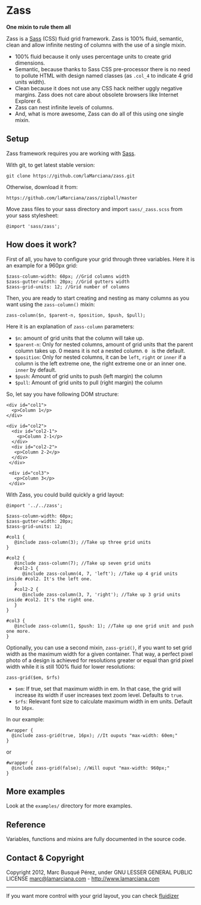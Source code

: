 # Zass

**One mixin to rule them all**

Zass is a [Sass](http://sass-lang.com/ "Sass homepage") (CSS) fluid grid framework. Zass is 100% fluid, semantic, clean and allow infinite nesting of columns with the use of a single mixin.

* 100% fluid because it only uses percentage units to create grid dimensions.
* Semantic, because thanks to Sass CSS pre-processor there is no need to pollute HTML with design named classes (as `.col_4` to indicate 4 grid units width).
* Clean because it does not use any CSS hack neither uggly negative margins. Zass does not care about obsolete browsers like Internet Explorer 6.
* Zass can nest infinite levels of columns.
* And, what is more awesome, Zass can do all of this using one single mixin.

## Setup
Zass framework requires you are working with [Sass](http://sass-lang.com/ "Sass homepage").

With git, to get latest stable version:

    git clone https://github.com/laMarciana/zass.git

Otherwise, download it from:

    https://github.com/laMarciana/zass/zipball/master

Move zass files to your sass directory and import `sass/_zass.scss` from your sass stylesheet:

    @import 'sass/zass';

## How does it work?
First of all, you have to configure your grid through three variables. Here it is an example for a 960px grid:

    $zass-column-width: 60px; //Grid columns width
    $zass-gutter-width: 20px; //Grid gutters width
    $zass-grid-units: 12; //Grid number of columns

Then, you are ready to start creating and nesting as many columns as you want using the `zass-column()` mixin:

    zass-column($n, $parent-n, $position, $push, $pull);

Here it is an explanation of `zass-column` parameters:

* `$n`: amount of grid units that the column will take up.
* `$parent-n`: Only for nested columns, amount of grid units that the parent column takes up. 0 means it is not a nested column. `0 ` is the default.
* `$position`: Only for nested columns, it can be `left`, `right` or `inner` if a column is the left extreme one, the right extreme one or an inner one. `inner` by default.
* `$push`: Amount of grid units to push (left margin) the column
* `$pull`: Amount of grid units to pull (right margin) the column

So, let say you have following DOM structure:

    <div id="col1">
      <p>Column 1</p>
    </div>

    <div id="col2">
      <div id="col2-1">
        <p>Column 2-1</p>
      </div>
      <div id="col2-2">
       <p>Column 2-2</p>
      </div>
     </div>

     <div id="col3">
       <p>Column 3</p>
     </div>

With Zass, you could build quickly a grid layout:

    @import '../../zass';

    $zass-column-width: 60px;
    $zass-gutter-width: 20px;
    $zass-grid-units: 12;

    #col1 {
       @include zass-column(3); //Take up three grid units
    }

    #col2 {
       @include zass-column(7); //Take up seven grid units
       #col2-1 {
          @include zass-column(4, 7, 'left'); //Take up 4 grid units inside #col2. It's the left one.
       }
       #col2-2 {
          @include zass-column(3, 7, 'right'); //Take up 3 grid units inside #col2. It's the right one.
       }
    }

    #col3 {
       @include zass-column(1, $push: 1); //Take up one grid unit and push one more.
    }

Optionally, you can use a second mixin, `zass-grid()`, if you want to set grid width as the maximum width for a given container. That way, a perfect pixel photo of a design is achieved for resolutions greater or equal than grid pixel width while it is still 100% fluid for lower resolutions:

    zass-grid($em, $rfs)

* `$em`: If true, set that maximum width in em. In that case, the grid will increase its width if user increases text zoom level. Defaults to `true`.
* `$rfs`: Relevant font size to calculate maximum width in em units. Default to `16px`.

In our example:

    #wrapper {
      @include zass-grid(true, 16px); //It ouputs "max-width: 60em;" 
    }

or

    #wrapper {
      @include zass-grid(false); //Will ouput "max-width: 960px;"
    }

## More examples

Look at the `examples/` directory for more examples.

## Reference

Variables, functions and mixins are fully documented in the source code.

## Contact & Copyright

Copyright 2012, Marc Busqué Pérez, under GNU LESSER GENERAL PUBLIC LICENSE
marc@lamarciana.com - http://www.lamarciana.com

___

If you want more control with your grid layout, you can check [fluidizer](http://lamarciana.github.com/fluidizer/)
